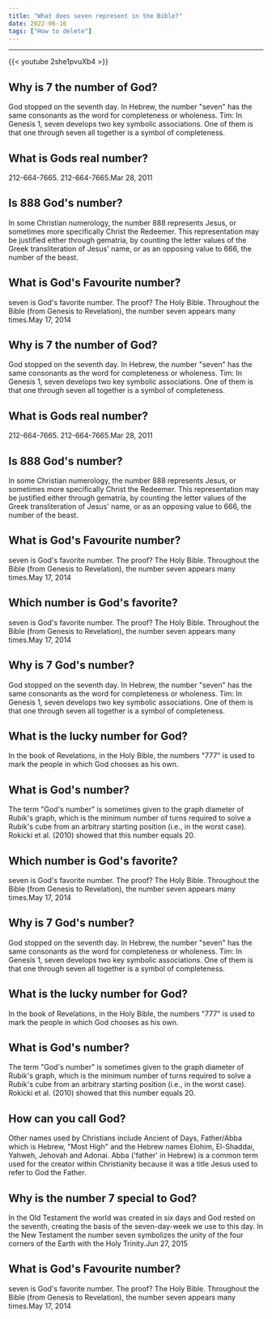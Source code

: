 ```yaml
---
title: "What does seven represent in the Bible?"
date: 2022-06-16
tags: ["How to delete"]
---
```


---
{{< youtube 2she1pvuXb4 >}}
## Why is 7 the number of God?
God stopped on the seventh day. In Hebrew, the number "seven" has the same consonants as the word for completeness or wholeness. Tim: In Genesis 1, seven develops two key symbolic associations. One of them is that one through seven all together is a symbol of completeness.

## What is Gods real number?
212-664-7665. 212-664-7665.Mar 28, 2011

## Is 888 God's number?
In some Christian numerology, the number 888 represents Jesus, or sometimes more specifically Christ the Redeemer. This representation may be justified either through gematria, by counting the letter values of the Greek transliteration of Jesus' name, or as an opposing value to 666, the number of the beast.

## What is God's Favourite number?
seven is God's favorite number. The proof? The Holy Bible. Throughout the Bible (from Genesis to Revelation), the number seven appears many times.May 17, 2014

## Why is 7 the number of God?
God stopped on the seventh day. In Hebrew, the number "seven" has the same consonants as the word for completeness or wholeness. Tim: In Genesis 1, seven develops two key symbolic associations. One of them is that one through seven all together is a symbol of completeness.

## What is Gods real number?
212-664-7665. 212-664-7665.Mar 28, 2011

## Is 888 God's number?
In some Christian numerology, the number 888 represents Jesus, or sometimes more specifically Christ the Redeemer. This representation may be justified either through gematria, by counting the letter values of the Greek transliteration of Jesus' name, or as an opposing value to 666, the number of the beast.

## What is God's Favourite number?
seven is God's favorite number. The proof? The Holy Bible. Throughout the Bible (from Genesis to Revelation), the number seven appears many times.May 17, 2014

## Which number is God's favorite?
seven is God's favorite number. The proof? The Holy Bible. Throughout the Bible (from Genesis to Revelation), the number seven appears many times.May 17, 2014

## Why is 7 God's number?
God stopped on the seventh day. In Hebrew, the number "seven" has the same consonants as the word for completeness or wholeness. Tim: In Genesis 1, seven develops two key symbolic associations. One of them is that one through seven all together is a symbol of completeness.

## What is the lucky number for God?
In the book of Revelations, in the Holy Bible, the numbers "777" is used to mark the people in which God chooses as his own.

## What is God's number?
The term "God's number" is sometimes given to the graph diameter of Rubik's graph, which is the minimum number of turns required to solve a Rubik's cube from an arbitrary starting position (i.e., in the worst case). Rokicki et al. (2010) showed that this number equals 20.

## Which number is God's favorite?
seven is God's favorite number. The proof? The Holy Bible. Throughout the Bible (from Genesis to Revelation), the number seven appears many times.May 17, 2014

## Why is 7 God's number?
God stopped on the seventh day. In Hebrew, the number "seven" has the same consonants as the word for completeness or wholeness. Tim: In Genesis 1, seven develops two key symbolic associations. One of them is that one through seven all together is a symbol of completeness.

## What is the lucky number for God?
In the book of Revelations, in the Holy Bible, the numbers "777" is used to mark the people in which God chooses as his own.

## What is God's number?
The term "God's number" is sometimes given to the graph diameter of Rubik's graph, which is the minimum number of turns required to solve a Rubik's cube from an arbitrary starting position (i.e., in the worst case). Rokicki et al. (2010) showed that this number equals 20.

## How can you call God?
Other names used by Christians include Ancient of Days, Father/Abba which is Hebrew, "Most High" and the Hebrew names Elohim, El-Shaddai, Yahweh, Jehovah and Adonai. Abba ('father' in Hebrew) is a common term used for the creator within Christianity because it was a title Jesus used to refer to God the Father.

## Why is the number 7 special to God?
In the Old Testament the world was created in six days and God rested on the seventh, creating the basis of the seven-day-week we use to this day. In the New Testament the number seven symbolizes the unity of the four corners of the Earth with the Holy Trinity.Jun 27, 2015

## What is God's Favourite number?
seven is God's favorite number. The proof? The Holy Bible. Throughout the Bible (from Genesis to Revelation), the number seven appears many times.May 17, 2014

